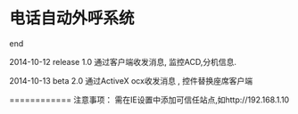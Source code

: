 电话自动外呼系统
============
end

2014-10-12 release 1.0 通过客户端收发消息, 监控ACD,分机信息.

2014-10-13 beta 2.0 通过ActiveX ocx收发消息 , 控件替换座席客户端

============
注意事项：
需在IE设置中添加可信任站点,如http://192.168.1.10

